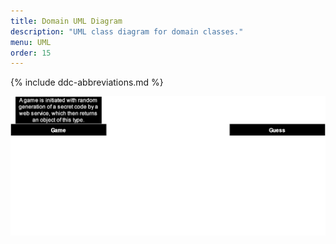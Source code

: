 ```yaml
---
title: Domain UML Diagram
description: "UML class diagram for domain classes."
menu: UML
order: 15
---
```


{% include ddc-abbreviations.md %}

[![UML class diagram for domain classes](img/uml.svg)](pdf/uml.pdf)